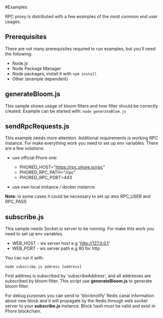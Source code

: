 #Examples

RPC proxy is distributed with a few examples of the most common end user usages.

## Prerequisites 
There are not many prerequisites required to run examples, but you'll need the following:
- Node.js
- Node Package Manager
- Node packages, install it with `npm install`
- Other (example dependent)

## generateBloom.js
This sample shows usage of bloom filters and how filter should be correctly created.
Example can be started with: `node generateBlom.js`

## sendRpcRequests.js
This example needs more attention. Additional requirements is working RPC instance. 
For make everything work you need to set up env variables. There are a few solutions:
- use official Phore one: 
    * PHORED_HOST="https://rpc.phore.io/rpc"
    * PHORED_RPC_PATH="/rpc"
    * PHORED_RPC_PORT=443

- use own local instance / docker instance.

**Note**: in some cases it could be necessary to set up also RPC_USER and RPC_PASS

## subscribe.js
This sample needs Socket.io server to be running. 
For make this work you need to set up env variables.
- WEB_HOST - ws server host e.g 'http://127.0.0.1' 
- WEB_PORT - ws server path e.g 80 for http

You can run it with:

`node subscribe.js address [address]`

First address is subscribed by 'subscribeAddress', and all addresses are subscribed by bloom filter.
This script use **generateBloom.js** to generate bloom filter.

For debug purposes you can send to 'blocknotify' Redis canal information about new block and it will propagate by the 
Redis through web socket server to your **subscribe.js** instance. Block hash must be valid and exist in Phore 
blockchain.
